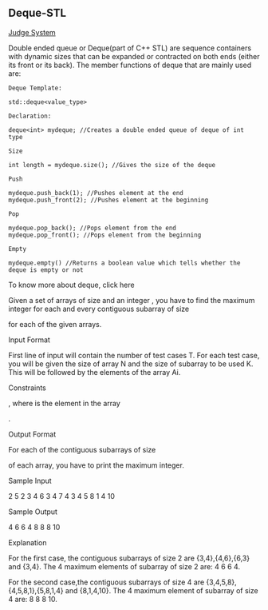 ## Deque-STL

[Judge System](https://www.hackerrank.com/challenges/deque-stl/problem)

Double ended queue or Deque(part of C++ STL) are sequence containers with dynamic sizes that can be expanded or contracted on both ends (either its front or its back). The member functions of deque that are mainly used are:

    Deque Template:

    std::deque<value_type>

    Declaration:

    deque<int> mydeque; //Creates a double ended queue of deque of int type

    Size

    int length = mydeque.size(); //Gives the size of the deque

    Push

    mydeque.push_back(1); //Pushes element at the end
    mydeque.push_front(2); //Pushes element at the beginning

    Pop

    mydeque.pop_back(); //Pops element from the end
    mydeque.pop_front(); //Pops element from the beginning

    Empty

    mydeque.empty() //Returns a boolean value which tells whether the deque is empty or not

To know more about deque, click here

Given a set of arrays of size
and an integer , you have to find the maximum integer for each and every contiguous subarray of size

for each of the given arrays.

Input Format

First line of input will contain the number of test cases T. For each test case, you will be given the size of array N and the size of subarray to be used K. This will be followed by the elements of the array Ai.

Constraints



, where is the element in the array

.

Output Format

For each of the contiguous subarrays of size

of each array, you have to print the maximum integer.

Sample Input

2
5 2
3 4 6 3 4
7 4
3 4 5 8 1 4 10

Sample Output

4 6 6 4
8 8 8 10

Explanation

For the first case, the contiguous subarrays of size 2 are {3,4},{4,6},{6,3} and {3,4}. The 4 maximum elements of subarray of size 2 are: 4 6 6 4.

For the second case,the contiguous subarrays of size 4 are {3,4,5,8},{4,5,8,1},{5,8,1,4} and {8,1,4,10}. The 4 maximum element of subarray of size 4 are: 8 8 8 10.
